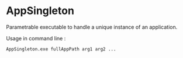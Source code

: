 # AppSingleton
Parametrable executable to handle a unique instance of an application.

Usage in command line :

	AppSingleton.exe fullAppPath arg1 arg2 ...
